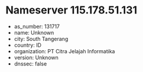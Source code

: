 # Nameserver 115.178.51.131

* as_number: 131717
* name: Unknown
* city: South Tangerang
* country: ID
* organization: PT Citra Jelajah Informatika
* version: Unknown
* dnssec: false
